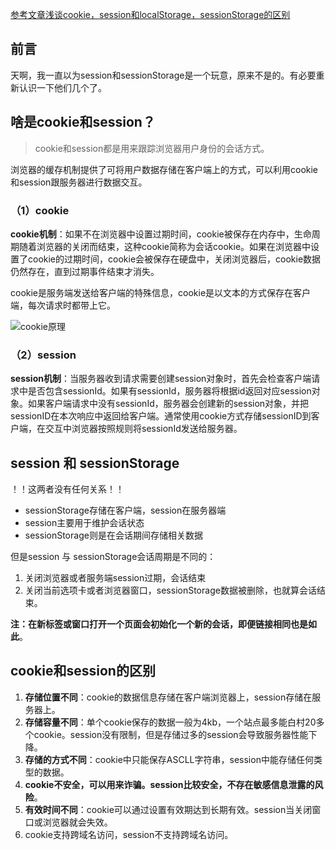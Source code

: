 [参考文章浅谈cookie，session和localStorage，sessionStorage的区别](https://segmentfault.com/a/1190000017155151)

## 前言

天啊，我一直以为session和sessionStorage是一个玩意，原来不是的。有必要重新认识一下他们几个了。

## 啥是cookie和session？

> cookie和session都是用来跟踪浏览器用户身份的会话方式。

浏览器的缓存机制提供了可将用户数据存储在客户端上的方式，可以利用cookie和session跟服务器进行数据交互。

### （1）cookie

**cookie机制**：如果不在浏览器中设置过期时间，cookie被保存在内存中，生命周期随着浏览器的关闭而结束，这种cookie简称为会话cookie。如果在浏览器中设置了cookie的过期时间，cookie会被保存在硬盘中，关闭浏览器后，cookie数据仍然存在，直到过期事件结束才消失。

cookie是服务端发送给客户端的特殊信息，cookie是以文本的方式保存在客户端，每次请求时都带上它。

![cookie原理](https://s2.loli.net/2022/04/05/wDFKCTBIf7VWrqJ.png)

### （2）session

**session机制**：当服务器收到请求需要创建session对象时，首先会检查客户端请求中是否包含sessionId。如果有sessionId，服务器将根据id返回对应session对象。如果客户端请求中没有sessionId，服务器会创建新的session对象，并把sessionID在本次响应中返回给客户端。通常使用cookie方式存储sessionID到客户端，在交互中浏览器按照规则将sessionId发送给服务器。

## session 和 sessionStorage

！！这两者没有任何关系！！

- sessionStorage存储在客户端，session在服务器端
- session主要用于维护会话状态
- sessionStorage则是在会话期间存储相关数据

但是session 与 sessionStorage会话周期是不同的：

1. 关闭浏览器或者服务端session过期，会话结束
2. 关闭当前选项卡或者浏览器窗口，sessionStorage数据被删除，也就算会话结束。

**注：在新标签或窗口打开一个页面会初始化一个新的会话，即便链接相同也是如此**。

## cookie和session的区别

1. **存储位置不同**：cookie的数据信息存储在客户端浏览器上，session存储在服务器上。
2. **存储容量不同**：单个cookie保存的数据一般为4kb，一个站点最多能白村20多个cookie。session没有限制，但是存储过多的session会导致服务器性能下降。
3. **存储的方式不同**：cookie中只能保存ASCLL字符串，session中能存储任何类型的数据。
4. **cookie不安全，可以用来诈骗。session比较安全，不存在敏感信息泄露的风险**。
5. **有效时间不同**：cookie可以通过设置有效期达到长期有效。session当关闭窗口或浏览器就会失效。
6. cookie支持跨域名访问，session不支持跨域名访问。

